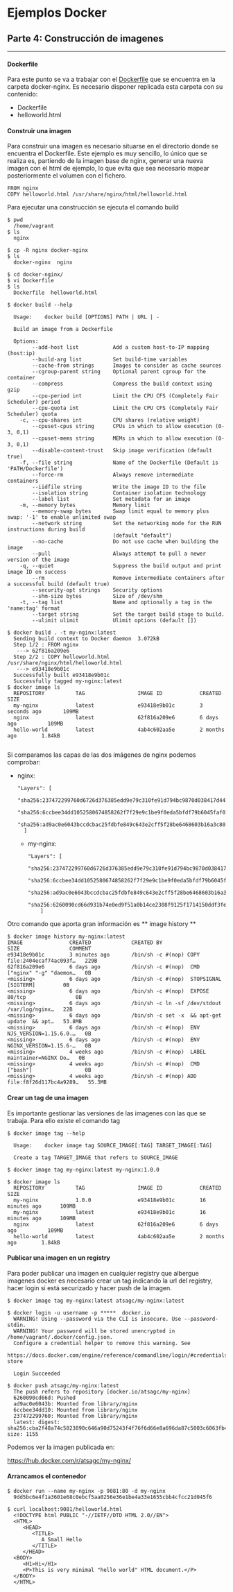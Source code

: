 # Ejemplos Docker

## Parte 4: Construcción de imagenes

---

#### Dockerfile
Para este punto se va a trabajar con el [Dockerfile](docker-nginx/Dockerfile "nginx Dockerfile") que se encuentra en la carpeta docker-nginx.
Es necesario disponer replicada esta carpeta con su contenido:
* Dockerfile
* helloworld.html


#### Construir una imagen
Para construir una imagen es necesario situarse en el directorio donde se encuentra el Dockerfile. Este ejemplo es muy sencillo, lo único que se realiza es, partiendo de la imagen base de nginx, generar una nueva imagen con el html de ejemplo, lo que evita que sea necesario mapear posteriormente el volumen con el fichero.

``` [Dockerfile]
FROM nginx
COPY helloworld.html /usr/share/nginx/html/helloworld.html
```

Para ejecutar una construcción se ejecuta el comando build
``` [bash]
$ pwd
  /home/vagrant
$ ls
  nginx

$ cp -R nginx docker-nginx
$ ls
  docker-nginx  nginx

$ cd docker-nginx/
$ vi Dockerfile
$ ls
  Dockerfile  helloworld.html

$ docker build --help

  Usage:	docker build [OPTIONS] PATH | URL | -

  Build an image from a Dockerfile

  Options:
        --add-host list           Add a custom host-to-IP mapping (host:ip)
        --build-arg list          Set build-time variables
        --cache-from strings      Images to consider as cache sources
        --cgroup-parent string    Optional parent cgroup for the container
        --compress                Compress the build context using gzip
        --cpu-period int          Limit the CPU CFS (Completely Fair Scheduler) period
        --cpu-quota int           Limit the CPU CFS (Completely Fair Scheduler) quota
    -c, --cpu-shares int          CPU shares (relative weight)
        --cpuset-cpus string      CPUs in which to allow execution (0-3, 0,1)
        --cpuset-mems string      MEMs in which to allow execution (0-3, 0,1)
        --disable-content-trust   Skip image verification (default true)
    -f, --file string             Name of the Dockerfile (Default is 'PATH/Dockerfile')
        --force-rm                Always remove intermediate containers
        --iidfile string          Write the image ID to the file
        --isolation string        Container isolation technology
        --label list              Set metadata for an image
    -m, --memory bytes            Memory limit
        --memory-swap bytes       Swap limit equal to memory plus swap: '-1' to enable unlimited swap
        --network string          Set the networking mode for the RUN instructions during build
                                  (default "default")
        --no-cache                Do not use cache when building the image
        --pull                    Always attempt to pull a newer version of the image
    -q, --quiet                   Suppress the build output and print image ID on success
        --rm                      Remove intermediate containers after a successful build (default true)
        --security-opt strings    Security options
        --shm-size bytes          Size of /dev/shm
    -t, --tag list                Name and optionally a tag in the 'name:tag' format
        --target string           Set the target build stage to build.
        --ulimit ulimit           Ulimit options (default [])

$ docker build . -t my-nginx:latest
  Sending build context to Docker daemon  3.072kB
  Step 1/2 : FROM nginx
   ---> 62f816a209e6
  Step 2/2 : COPY helloworld.html /usr/share/nginx/html/helloworld.html
   ---> e93418e9b01c
  Successfully built e93418e9b01c
  Successfully tagged my-nginx:latest
$ docker image ls
  REPOSITORY          TAG                 IMAGE ID            CREATED             SIZE
  my-nginx            latest              e93418e9b01c        3 seconds ago       109MB
  nginx               latest              62f816a209e6        6 days ago          109MB
  hello-world         latest              4ab4c602aa5e        2 months ago        1.84kB


```  

Si comparamos las capas de las dos imágenes de nginx podemos comprobar:
* nginx:

      "Layers": [
            "sha256:237472299760d6726d376385edd9e79c310fe91d794bc9870d038417d448c2d5",
            "sha256:6ccbee34dd1052580674858262f7f29e9c1be9f0eda5bfdf79b6045faf030af7",
            "sha256:ad9ac0e6043bccdcbac25fdbfe849c643e2cff5f28be6468603b16a3c805ecdd"
        ]


  * my-nginx:

        "Layers": [
                "sha256:237472299760d6726d376385edd9e79c310fe91d794bc9870d038417d448c2d5",
                "sha256:6ccbee34dd1052580674858262f7f29e9c1be9f0eda5bfdf79b6045faf030af7",
                "sha256:ad9ac0e6043bccdcbac25fdbfe849c643e2cff5f28be6468603b16a3c805ecdd",
                "sha256:6260090cd66d931b74e0ed9f51a0b14ce2308f9125f1714150ddf3fe984073c5"
            ]

Otro comando que aporta gran información es ** image history **

``` [bash]
$ docker image history my-nginx:latest
IMAGE               CREATED             CREATED BY                                      SIZE                COMMENT
e93418e9b01c        3 minutes ago       /bin/sh -c #(nop) COPY file:2404ecaf74ac093f…   229B                
62f816a209e6        6 days ago          /bin/sh -c #(nop)  CMD ["nginx" "-g" "daemon…   0B                  
<missing>           6 days ago          /bin/sh -c #(nop)  STOPSIGNAL [SIGTERM]         0B                  
<missing>           6 days ago          /bin/sh -c #(nop)  EXPOSE 80/tcp                0B                  
<missing>           6 days ago          /bin/sh -c ln -sf /dev/stdout /var/log/nginx…   22B                 
<missing>           6 days ago          /bin/sh -c set -x  && apt-get update  && apt…   53.8MB              
<missing>           6 days ago          /bin/sh -c #(nop)  ENV NJS_VERSION=1.15.6.0.…   0B                  
<missing>           6 days ago          /bin/sh -c #(nop)  ENV NGINX_VERSION=1.15.6-…   0B                  
<missing>           4 weeks ago         /bin/sh -c #(nop)  LABEL maintainer=NGINX Do…   0B                  
<missing>           4 weeks ago         /bin/sh -c #(nop)  CMD ["bash"]                 0B                  
<missing>           4 weeks ago         /bin/sh -c #(nop) ADD file:f8f26d117bc4a9289…   55.3MB      

```

#### Crear un tag de una imagen
Es importante gestionar las versiones de las imagenes con las que se trabaja. Para ello existe el comando tag

``` [bash]
$ docker image tag --help

  Usage:	docker image tag SOURCE_IMAGE[:TAG] TARGET_IMAGE[:TAG]

  Create a tag TARGET_IMAGE that refers to SOURCE_IMAGE

$ docker image tag my-nginx:latest my-nginx:1.0.0

$ docker image ls
  REPOSITORY          TAG                 IMAGE ID            CREATED             SIZE
  my-nginx            1.0.0               e93418e9b01c        16 minutes ago      109MB
  my-nginx            latest              e93418e9b01c        16 minutes ago      109MB
  nginx               latest              62f816a209e6        6 days ago          109MB
  hello-world         latest              4ab4c602aa5e        2 months ago        1.84kB

```

#### Publicar una imagen en un registry

Para poder publicar una imagen en cualquier registry que albergue imagenes docker es necesario crear un tag indicando la url del registry, hacer login si está securizado y hacer push de la imagen.


``` [bash]
$ docker image tag my-nginx:latest atsagc/my-nginx:latest

$ docker login -u username -p *****  docker.io
  WARNING! Using --password via the CLI is insecure. Use --password-stdin.
  WARNING! Your password will be stored unencrypted in /home/vagrant/.docker/config.json.
  Configure a credential helper to remove this warning. See
  https://docs.docker.com/engine/reference/commandline/login/#credentials-store

  Login Succeeded

$ docker push atsagc/my-nginx:latest
  The push refers to repository [docker.io/atsagc/my-nginx]
  6260090cd66d: Pushed
  ad9ac0e6043b: Mounted from library/nginx
  6ccbee34dd10: Mounted from library/nginx
  237472299760: Mounted from library/nginx
  latest: digest: sha256:cba2f48a74c5823890c646a90d75243f4f76f6d66e8a696da87c5003c6063fb4 size: 1155

```

Podemos ver la imagen publicada en:

https://hub.docker.com/r/atsagc/my-nginx/

#### Arrancamos el contenedor

``` [bash]
$ docker run --name my-nginx -p 9081:80 -d my-nginx
  9dd5bc6e4f1a3601e68c0ebcf5aa0256e36e1be4a33e1655cbb4cfcc21d045f6

$ curl localhost:9081/helloworld.html
  <!DOCTYPE html PUBLIC "-//IETF//DTD HTML 2.0//EN">
  <HTML>
     <HEAD>
        <TITLE>
           A Small Hello
        </TITLE>
     </HEAD>
  <BODY>
     <H1>Hi</H1>
     <P>This is very minimal "hello world" HTML document.</P>
  </BODY>
  </HTML>

```
